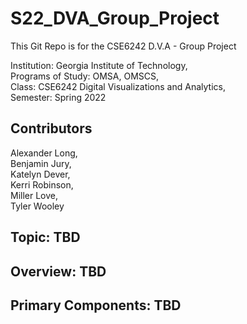 # S22_DVA_Group_Project

This Git Repo is for the CSE6242 D.V.A - Group Project


Institution: Georgia Institute of Technology,  
Programs of Study: OMSA, OMSCS,  
Class: CSE6242 Digital Visualizations and Analytics,  
Semester: Spring 2022 


## Contributors

Alexander Long,  
Benjamin Jury,  
Katelyn Dever,  
Kerri Robinson,  
Miller Love,   
Tyler Wooley 

## Topic: TBD

## Overview: TBD

## Primary Components: TBD




